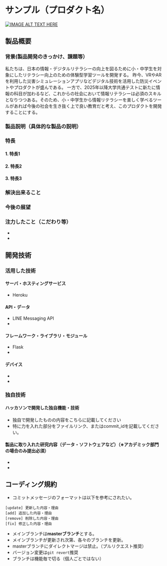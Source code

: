 # サンプル（プロダクト名）

[![IMAGE ALT TEXT HERE](https://jphacks.com/wp-content/uploads/2022/08/JPHACKS2022_ogp.jpg)](https://www.youtube.com/watch?v=LUPQFB4QyVo)

## 製品概要
### 背景(製品開発のきっかけ、課題等）
私たちは、日本の情報・デジタルリテラシーの向上を図るために小・中学生を対象にしたリテラシー向上のための体験型学習ツールを開発する。
昨今、VRやARを利用した災害シミュレーションアプリなどデジタル技術を活用した防災イベントやプロダクトが盛んである。
一方で、2025年以降大学共通テストに新たに情報の科目が加わるなど、これからの社会において情報リテラシーは必須のスキルとなりつつある。そのため、小・中学生から情報リテラシーを楽しく学べるツールがあれば今後の社会を生き抜く上で良い教育だと考え、このプロダクトを開発することにする。
### 製品説明（具体的な製品の説明）
### 特長
#### 1. 特長1
#### 2. 特長2
#### 3. 特長3

### 解決出来ること
### 今後の展望
### 注力したこと（こだわり等）
* 
* 

## 開発技術
### 活用した技術
#### サーバ・ホスティングサービス
* Heroku
#### API・データ
* LINE Messaging API
* 

#### フレームワーク・ライブラリ・モジュール
* Flask
* 

#### デバイス
* 
* 

### 独自技術
#### ハッカソンで開発した独自機能・技術
* 独自で開発したものの内容をこちらに記載してください
* 特に力を入れた部分をファイルリンク、またはcommit_idを記載してください。

#### 製品に取り入れた研究内容（データ・ソフトウェアなど）（※アカデミック部門の場合のみ提出必須）
* 
* 

## コーディング規約
- コミットメッセージのフォーマットは以下を参考にされたい。  
```
[update] 更新した内容・理由
[add] 追加した内容・理由
[remove] 削除した内容・理由
[fix] 修正した内容・理由
```
- メインブランチは**masterブランチ**とする。
- メインブランチが更新され次第、各々のブランチを更新。
- masterブランチにダイレクトマージは禁止。（プルリクエスト推奨）
- バージョン変更は```git revert```推奨
- ブランチは機能毎で切る（個人ごとではない）
